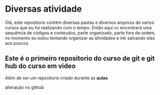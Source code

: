 # Diversas atividade

Olá, este repositorio contém diversas pastas e diversos arquivos de varios cursos que eu fui realizando com o tempo.
Então aqui vc encontrará uma sequência de códigos e conteudos, parte organizado, parte fora de ordem, no momento eu estou tentando organizar as atividades e irei salvando elas aos poucos

## Este é o primeiro repositorio do curso de git e git hub do curso em video

Além de ser um repositorio criado durante as **aulas**.

alteração no github
